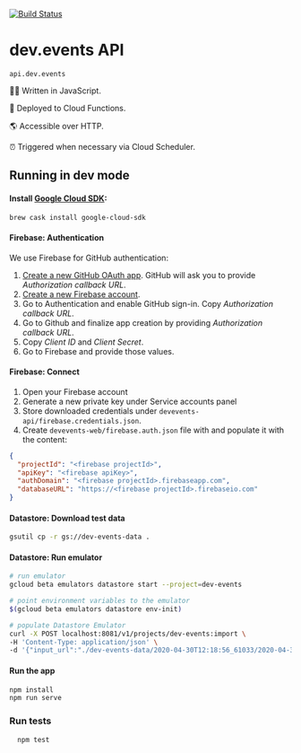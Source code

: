 [![Build Status](https://travis-ci.org/unicorncoding/devevents-api.svg?branch=master)](https://travis-ci.org/unicorncoding/devevents-api)

# dev.events API

```
api.dev.events
```

👩‍💻 Written in JavaScript.

🚀 Deployed to Cloud Functions.

🌎 Accessible over HTTP.

⏰ Triggered when necessary via Cloud Scheduler.

## Running in dev mode

#### Install [Google Cloud SDK](https://cloud.google.com/sdk/install):

```bash
brew cask install google-cloud-sdk
```

#### Firebase: Authentication

We use Firebase for GitHub authentication:

1. [Create a new GitHub OAuth app](https://github.com/settings/applications/new). GitHub will ask you to provide _Authorization callback URL_.
2. [Create a new Firebase account](https:///firebase.google.com).
3. Go to Authentication and enable GitHub sign-in. Copy _Authorization callback URL_.
4. Go to Github and finalize app creation by providing _Authorization callback URL_.
5. Copy _Client ID_ and _Client Secret_.
6. Go to Firebase and provide those values.

#### Firebase: Connect

1. Open your Firebase account
2. Generate a new private key under Service accounts panel
3. Store downloaded credentials under `devevents-api/firebase.credentials.json`.
4. Create `devevents-web/firebase.auth.json` file with and populate it with the content:

```json
{
  "projectId": "<firebase projectId>",
  "apiKey": "<firebase apiKey>",
  "authDomain": "<firebase projectId>.firebaseapp.com",
  "databaseURL": "https://<firebase projectId>.firebaseio.com"
}
```

#### Datastore: Download test data

```bash
gsutil cp -r gs://dev-events-data .
```

#### Datastore: Run emulator

```bash
# run emulator
gcloud beta emulators datastore start --project=dev-events

# point environment variables to the emulator
$(gcloud beta emulators datastore env-init)

# populate Datastore Emulator
curl -X POST localhost:8081/v1/projects/dev-events:import \
-H 'Content-Type: application/json' \
-d '{"input_url":"./dev-events-data/2020-04-30T12:18:56_61033/2020-04-30T12:18:56_61033.overall_export_metadata"}'
```

#### Run the app

```bash
npm install
npm run serve
```

### Run tests

```bash
  npm test
```

